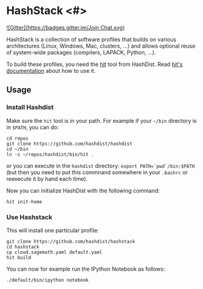 # HashStack <#>
[![Gitter](https://badges.gitter.im/Join Chat.svg)](https://gitter.im/hashdist/hashstack?utm_source=badge&utm_medium=badge&utm_campaign=pr-badge&utm_content=badge)

HashStack is a collection of software profiles that builds on various architectures (Linux, Windows, Mac, clusters, ...) and allows optional reuse of system-wide packages (compilers, LAPACK, Python, ...).

To build these profiles, you need the [hit](https://github.com/hashdist/hashdist) tool from HashDist.
Read [hit's documentation](http://hashdist.readthedocs.org/) about how to use it.

## Usage

### Install Hashdist

Make sure the `hit` tool is in your path. For example if your `~/bin` directory is in `$PATH`, you can do:
```
cd repos
git clone https://github.com/hashdist/hashdist
cd ~/bin
ln -s ~/repos/hashdist/bin/hit .
```
or you can execute in the `hashdist` directory: ``export PATH=`pwd`/bin:$PATH`` (but then you need to put this commnand somewhere in your `.bashrc` or reexecute it by hand each time).

Now you can initialize HashDist with the following command:

```
hit init-home
```

### Use Hashstack

This will install one particular profile:
```
git clone https://github.com/hashdist/hashstack
cd hashstack
cp cloud.sagemath.yaml default.yaml
hit build
```
You can now for example run the IPython Notebook as follows:
```
./default/bin/ipython notebook
```
